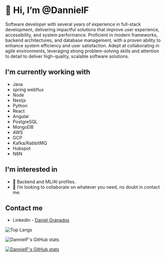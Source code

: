 #  👋 Hi, I’m @DannielF

Software developer with several years of experience in full-stack development, delivering impactful solutions that improve user experience, accessibility, and system performance. Proficient in modern frameworks, backend architectures, and database management, with a proven ability to enhance system efficiency and user satisfaction. Adept at collaborating in agile environments, leveraging strong problem-solving skills and attention to detail to deliver high-quality, scalable software solutions.

## I'm currently working with
- Java
- spring webflux
- Node
- Nestjs
- Python
- React
- Angular
- PostgreSQL
- MongoDB
- AWS
- GCP
- Kafka/RabbitMQ
- Hubspot
- N8N

## I'm interested in

- 👀 Backend and ML/AI profiles.
- 💞️ I’m looking to collaborate on whatever you need, no doubt in contact me.

## Contact me

* LinkedIn - [Daniel Granados](https://www.linkedin.com/in/dannielf-devsoftware/)

<!-- GitHub Readme Stats -->
![Top Langs](https://github-readme-stats.vercel.app/api/top-langs/?username=DannielF&layout=compact&theme=dark&hide_border=true)

![DannielF's GitHub stats](https://github-readme-stats.vercel.app/api?username=DannielF&show_icons=true)

[![DannielF's GitHub stats](https://github-readme-stats.vercel.app/api?username=DannielF)](https://github.com/anuraghazra/github-readme-stats)
<!---
DannielF/DannielF is a ✨ special ✨ repository because its `README.md` (this file) appears on your GitHub profile.
You can click the Preview link to take a look at your changes.
--->

